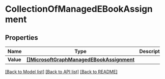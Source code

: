 # CollectionOfManagedEBookAssignment

## Properties

Name | Type | Description | Notes
------------ | ------------- | ------------- | -------------
**Value** | [**[]MicrosoftGraphManagedEBookAssignment**](microsoft.graph.managedEBookAssignment.md) |  | [optional] 

[[Back to Model list]](../README.md#documentation-for-models) [[Back to API list]](../README.md#documentation-for-api-endpoints) [[Back to README]](../README.md)


